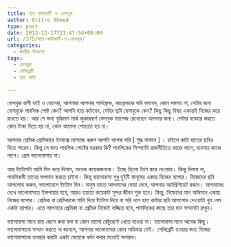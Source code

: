 ```yaml
---
title: হাত কাটাকাটি ও ফেসবুক
author: Oritro Ahmed
type: post
date: 2013-12-17T21:47:54+00:00
url: /375/হাত-কাটাকাটি-ও-ফেসবুক/
categories:
  - জাতীর উদ্দেশ্যে
tags:
  - ফেসবুক
  - সেলিব্রেটি
  - হাত কাটা

---
```

ফেসবুক বাসী ভাই ও বোনেরা, আপনারা আপনার গার্লফ্রেন্ড, বয়ফ্রেন্ডকে সরি বলবেন, কোন সমস্যা না, সেটার জন্য ফেসবুকে পাবলিক পোষ্ট কেন? আপনি হাত কাটবেন, সেটার ছবি ফেসবুকে কেন? কিছু কিছু বিষয় একান্তই নিজের করে রাখতে হয়। আর সে জন্য বুদ্ধিমান মার্ক জুকারবার্গ ফেসবুক ম্যাসেজ রেখেছেন আপনার জন্য। সেটার ব্যবহার করতে কোন টাকা দিতে হয় না, কোন ঝামেলা পোহাতে হয় না।

আপনার প্রেমিক প্রেমিকারে ইনবক্সে ম্যাসজে করুন আপনি ব্যাপক সরি [ শুদ্ধ বানানে ] । চাইলে কাটা হাতের ছবিও দিতে পারেন। কিন্তু সে জন্য পাবলিক পোষ্টের দরকার কি? পাবলিকের সিম্প্যাথি রাজনীতিতে কাজে লাগে, ব্যবসায় কাজে লাগে। প্রেম ভালোবাসায় না।

আর ষ্ট্যাটাসটা আমি মিন করে দিলাম, অনেক কয়েকজনকে। ইচ্ছে ছিলো ট্যাগ করে দেওয়ার। কিন্তু দিলাম না, পাবলিকলী তাদের অপমান করতে চাইনা। কিন্তু ভালোবাসা শুধু দুইটি মানূষের একান্ত নিজের ব্যাপার। নিজেদের ছবি আপলোড করুন, ভালোবেসে ষ্ট্যাটাস দিন। মানুষ তাতে আপনাদের দোয়া দেবে, আপনার অ্যাপ্রিশিয়েট করবে। আপনাদের দেখে ভালোবাসতে ইন্সপায়ার হবে, আরও হয়তো কয়েকটা সুন্দর জীবন শুরু হবে। কিন্তু, নিজেদের মান অভিমান একান্ত নিজের ব্যাপার। প্রেমিক বা প্রেমিকাকে গালি দিয়ে ষ্ট্যাটাস দিয়ে বা সরি বলে হাত কাটার ছবি আপলোড দেওয়াটা খুব লেম একটা ব্যাপার। এতে আপনারে প্রেমিকা বা প্রেমিক নিজেই লজ্জিত হবে, পাবলিকের কাছে তার মান সম্মানটা রাখুন।

ভালোবাসা মানে রাত জেগে কথা বলা বা কোন ভালো রেষ্টুরেন্টে খেতে যাওয়া না। ভালোবাসা মানে অনেক কিছু। ভালোবাসাকে সম্মান করতে না জানলে, আপনার ভালোবাসার কোন অধিকার নেই। সেলিব্রেটি হওয়ার জন্য নিজের ভালোবাসাকে ব্যবহার করাটা একটা মেয়েকে ধর্ষন করার মতোই অপরাধ।